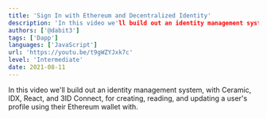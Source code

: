 ```yaml
---
title: 'Sign In with Ethereum and Decentralized Identity'
description: 'In this video we'll build out an identity management system for creating, reading, and updating a user's profile using their Ethereum wallet with.'
authors: ['@dabit3']
tags: ['Dapp']
languages: ['JavaScript']
url: 'https://youtu.be/t9gWZYJxk7c'
level: 'Intermediate'
date: 2021-08-11
---
```


In this video we'll build out an identity management system, with Ceramic, IDX, React, and 3ID Connect, for creating, reading, and updating a user's profile using their Ethereum wallet with.